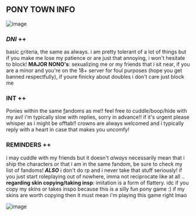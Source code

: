 ## PONY TOWN INFO

![image](https://64.media.tumblr.com/1a1cdd125d52d08ee33f2a9106cea126/tumblr_ohkns63pMp1uerrt0o3_540.gif)

### ***DNI*** ++  
basic [c](https://dni-criteria.carrd.co)riteria, the same as always. i am pretty tolerant of a lot of things but if you make me lose my patience or are just that annoying, i won't hesitate to block! **MAJOR NONO's**: sexualizing me or my friends that i sit near, if you are a minor and you're on the 18+ server for foul purposes (hope you get banned respectfully), if youre finicky about doubles i don't care just block me

### **INT** ++ 
Ponies within the same [f](https://rentry.co/rodja)andoms as me!! feel free to cuddle/boop/hide with my avi! i'm typically slow with replies, sorry in advance!! if it's urgent please whisper as i might be offtab!! crowns are always welcomed and i typically reply with a heart in case that makes you uncomfy! 

### **REMINDERS** ++ 
i may cuddle with my friends but it doesn't *always* necessarily mean that i ship the characters or that i am in the same fandom, be sure to check my list of fandoms! ***ALSO*** i don't do rp and i never take that stuff seriously! 
if you just start roleplaying out of nowhere, imma not reciprocate like at all ..
**regarding skin copying/taking insp**: imitation is a form of flattery. idc if you copy my skins or takes inspo because this is a silly fun pony game :) if my skins are worth copying then it must mean i'm playing this game right lmao

![image](https://78.media.tumblr.com/61faa55fdebb0bf5838b38923e97bbf9/tumblr_ohivxzydc51uerrt0o2_1280.gif)



<!--
**usagj/usagj** is a ✨ _special_ ✨ repository because its `README.md` (this file) appears on your GitHub profile.

Here are some ideas to get you started:

- 🔭 I’m currently working on ...
- 🌱 I’m currently learning ...
- 👯 I’m looking to collaborate on ...
- 🤔 I’m looking for help with ...
- 💬 Ask me about ...
- 📫 How to reach me: ...
- 😄 Pronouns: ...
- ⚡ Fun fact: ...
-->
